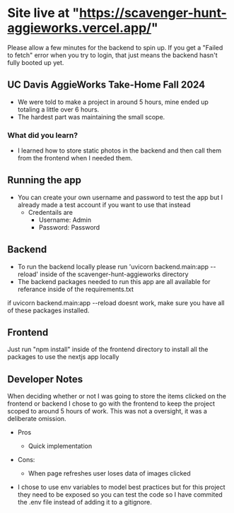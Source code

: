 # Site live at "https://scavenger-hunt-aggieworks.vercel.app/"
Please allow a few minutes for the backend to spin up. If you get a "Failed to fetch" error when you try to login, that just means the backend hasn't fully booted up yet.

## UC Davis AggieWorks Take-Home Fall 2024
- We were told to make a project in around 5 hours, mine ended up totaling a little over 6 hours.
- The hardest part was maintaining the small scope.

### What did you learn?
- I learned how to store static photos in the backend and then call them from the frontend when I needed them.

## Running the app
- You can create your own username and password to test the app but I already made a test account if you want to use that instead
    - Credentails are 
        - Username: Admin 
        - Password: Password


## Backend
- To run the backend locally please run 'uvicorn backend.main:app --reload' inside of the scavenger-hunt-aggieworks directory
- The backend packages needed to run this app are all available for referance inside of the requirements.txt

if uvicorn backend.main:app --reload doesnt work, make sure you have all of these packages installed.

## Frontend
Just run "npm install" inside of the frontend directory to install all the packages to use the nextjs app locally

## Developer Notes
When deciding whether or not I was going to store the items clicked on the frontend or backend I chose to go with the frontend to keep the project scoped to around 5 hours of work. This was not a oversight, it was a deliberate omission.

- Pros
    - Quick implementation
- Cons:
    - When page refreshes user loses data of images clicked

- I chose to use env variables to model best practices but for this project they need to be exposed so you can test the code so I have commited the .env file instead of adding it to a gitignore.